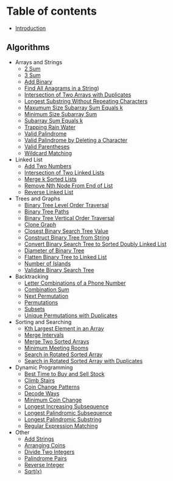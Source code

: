 # Table of contents

* [Introduction](README.md)

## Algorithms

* Arrays and Strings
    * [2 Sum](arrays_and_strings/2-sum.md)
    * [3 Sum](arrays_and_strings/3-sum.md)
    * [Add Binary](arrays_and_strings/add_binary.md)
    * [Find All Anagrams in a String](arrays_and_strings/all_anagrams.md))
    * [Intersection of Two Arrays with Duplicates](arrays_and_strings/two_arrays.md)
    * [Longest Substring Without Repeating Characters](arrays_and_strings/longest_substring.md)
    * [Maxumum Size Subarray Sum Equals k](arrays_and_strings/max_subarray_sum_k.md)
    * [Minimum Size Subarray Sum](arrays_and_strings/min_subarray_sum.md)
    * [Subarray Sum Equals k](arrays_and_strings/subarray_sum_k.md)
    * [Trapping Rain Water](arrays_and_strings/rain_water.md)
    * [Valid Palindrome](arrays_and_strings/valid_palindrome.md)
    * [Valid Palindrome by Deleting a Character](arrays_and_strings/palindrome_by_deletion.md)
    * [Valid Parentheses](arrays_and_strings/valid_parentheses.md)
    * [Wildcard Matching](arrays_and_strings/wildcard.md)
* Linked List
    * [Add Two Numbers](linked_list/add_two_numbers.md)
    * [Intersection of Two Linked Lists](linked_list/get_intersection_node.md)
    * [Merge k Sorted Lists](linked_list/merge_lists.md)
    * [Remove Nth Node From End of List](linked_list/nth_node_from_end.md)
    * [Reverse Linked List](linked_list/reverse_linked_list.md)
* Trees and Graphs
    * [Binary Tree Level Order Traversal](trees_and_graphs/level_order_traversal.md)
    * [Binary Tree Paths](trees_and_graphs/tree_path.md)
    * [Binary Tree Vertical Order Traversal](trees_and_graphs/vertical_order_traversal.md)
    * [Clone Graph](trees_and_graphs/clone.md)
    * [Closest Binary Search Tree Value](trees_and_graphs/closest_value.md)
    * [Construct Binary Tree from String](trees_and_graphs/str2tree.md)
    * [Convert Binary Search Tree to Sorted Doubly Linked List](trees_and_graphs/bst_to_list.md)
    * [Diameter of Binary Tree](trees_and_graphs/binary_tree_diameter.md)
    * [Flatten Binary Tree to Linked List](trees_and_graphs/binary_tree_to_list.md)
    * [Number of Islands](trees_and_graphs/number_of_islands.md)
    * [Validate Binary Search Tree](trees_and_graphs/valid_bst.md)
* Backtracking
    * [Letter Combinations of a Phone Number](backtracking/letter_combinations.md)
    * [Combination Sum](backtracking/combination_sum.md)
    * [Next Permutation](backtracking/next_permutation.md)
    * [Permutations](backtracking/permutations.md)
    * [Subsets](backtracking/subsets.md)
    * [Unique Permutations with Duplicates](backtracking/permutations_with_dup.md)
* Sorting and Searching
    * [Kth Largest Element in an Array](sorting_searching/kth_largest.md)
    * [Merge Intervals](sorting_searching/merge_intervals.md)
    * [Merge Two Sorted Arrays](sorting_searching/sorted_array.md)
    * [Minimum Meeting Rooms](sorting_searching/min_meeting_rooms.md)
    * [Search in Rotated Sorted Array](sorting_searching/rotated_sorted_array.md)
    * [Search in Rotated Sorted Array with Duplicates](sorting_searching/rotated_sorted_array_with_dup.md)
* Dynamic Programming
    * [Best Time to Buy and Sell Stock](dp/stock.md)
    * [Climb Stairs](dp/stairs.md)
    * [Coin Change Patterns](dp/coin_patterns.md)
    * [Decode Ways](dp/decode_digits.md)
    * [Minimum Coin Change](dp/min_coin_change.md)
    * [Longest Increasing Subsequence](dp/lis.md)
    * [Longest Palindromic Subsequence](dp/lp_subsequence.md)
    * [Longest Palindromic Substring](dp/lp_substring.md)
    * [Regular Expression Matching](dp/regex_match.md)
* Other
    * [Add Strings](other/addition_by_string.md)
    * [Arranging Coins](other/arranging_coins.md)
    * [Divide Two Integers](other/division.md)
    * [Palindrome Pairs](other/palindrome_pairs.md)
    * [Reverse Integer](other/reverse_integer.md)
    * [Sqrt(x)](other/sqrt_approx.md)
